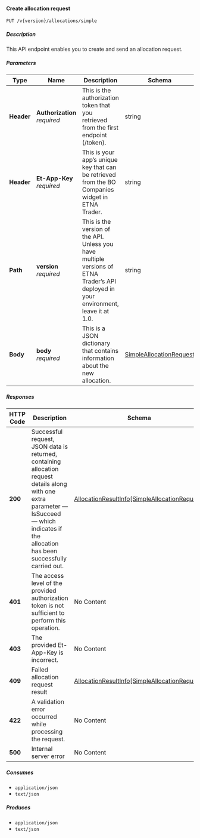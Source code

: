 
<a name="allocations_allocatesimble"></a>
#### Create allocation request
```
PUT /v{version}/allocations/simple
```


##### Description
This API endpoint enables you to create and send an allocation request.


##### Parameters

|Type|Name|Description|Schema|Default|
|---|---|---|---|---|
|**Header**|**Authorization**  <br>*required*|This is the authorization token that you retrieved from the first endpoint (/token).|string||
|**Header**|**Et-App-Key**  <br>*required*|This is your app’s unique key that can be retrieved from the BO Companies widget in ETNA Trader.|string||
|**Path**|**version**  <br>*required*|This is the version of the API. Unless you have multiple versions of ETNA Trader’s API deployed in your environment, leave it at 1.0.|string|`"1"`|
|**Body**|**body**  <br>*required*|This is a JSON dictionary that contains information about the new allocation.|[SimpleAllocationRequest](#simpleallocationrequest)||


##### Responses

|HTTP Code|Description|Schema|
|---|---|---|
|**200**|Successful request, JSON data is returned, containing allocation request details along with one extra parameter — IsSucceed — which indicates if the allocation has been successfully carried out.|[AllocationResultInfo[SimpleAllocationRequest]](#allocationresultinfo-simpleallocationrequest)|
|**401**|The access level of the provided authorization token is not sufficient to perform this operation.|No Content|
|**403**|The provided Et-App-Key is incorrect.|No Content|
|**409**|Failed allocation request result|[AllocationResultInfo[SimpleAllocationRequest]](#allocationresultinfo-simpleallocationrequest)|
|**422**|A validation error occurred while processing the request.|No Content|
|**500**|Internal server error|No Content|


##### Consumes

* `application/json`
* `text/json`


##### Produces

* `application/json`
* `text/json`



